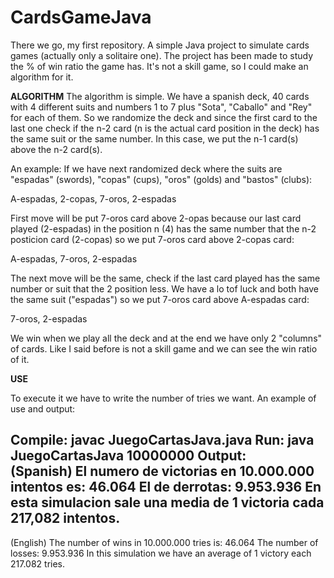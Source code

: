 # CardsGameJava
There we go, my first repository. A simple Java project to simulate cards games (actually only a solitaire one).
The project has been made to study the % of win ratio the game has. It's not a skill game, so I could make an algorithm for it.

<strong>ALGORITHM</strong>
The algorithm is simple. We have a spanish deck, 40 cards with 4 different suits and numbers 1 to 7 plus "Sota", "Caballo" and "Rey" for
each of them. So we randomize the deck and since the first card to the last one check if the n-2 card (n is the actual card position in
the deck) has the same suit or the same number. In this case, we put the n-1 card(s) above the n-2 card(s).

An example:
If we have next randomized deck where the suits are "espadas" (swords), "copas" (cups), "oros" (golds) and "bastos" (clubs):

A-espadas, 2-copas, 7-oros, 2-espadas

First move will be put 7-oros card above 2-opas because our last card played (2-espadas) in the position n (4) has the same
number that the n-2 posticion card (2-copas) so we put 7-oros card above 2-copas card:

A-espadas, 7-oros, 2-espadas

The next move will be the same, check if the last card played has the same number or suit that the 2 position less. We have
a lo tof luck and both have the same suit ("espadas") so we put 7-oros card above A-espadas card:

7-oros, 2-espadas

We win when we play all the deck and at the end we have only 2 "columns" of cards. Like I said before is not a skill game and 
we can see the win ratio of it.


<strong>USE</strong>

To execute it we have to write the number of tries we want.
An example of use and output:

Compile:  javac JuegoCartasJava.java
Run:      java JuegoCartasJava 10000000
Output:   
(Spanish)
El numero de victorias en 10.000.000 intentos es: 46.064
El de derrotas: 9.953.936
En esta simulacion sale una media de 1 victoria cada 217,082 intentos.
--
(English)
The number of wins in 10.000.000 tries is: 46.064
The number of losses: 9.953.936
In this simulation we have an average of 1 victory each 217.082 tries.
